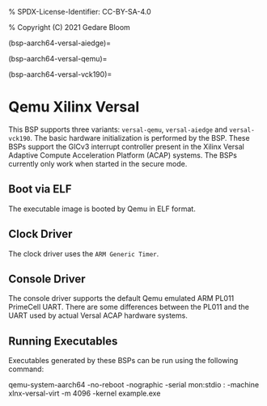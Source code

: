 % SPDX-License-Identifier: CC-BY-SA-4.0

% Copyright (C) 2021 Gedare Bloom

(bsp-aarch64-versal-aiedge)=

(bsp-aarch64-versal-qemu)=

(bsp-aarch64-versal-vck190)=

# Qemu Xilinx Versal

This BSP supports three variants: `versal-qemu`, `versal-aiedge` and
`versal-vck190`. The basic hardware initialization is performed by the
BSP. These BSPs support the GICv3 interrupt controller present in the Xilinx
Versal Adaptive Compute Acceleration Platform (ACAP) systems. The BSPs
currently only work when started in the secure mode.

## Boot via ELF

The executable image is booted by Qemu in ELF format.

## Clock Driver

The clock driver uses the `ARM Generic Timer`.

## Console Driver

The console driver supports the default Qemu emulated ARM PL011 PrimeCell UART.
There are some differences between the PL011 and the UART used by actual Versal
ACAP hardware systems.

## Running Executables

Executables generated by these BSPs can be run using the following command:

qemu-system-aarch64 -no-reboot -nographic -serial mon:stdio
: -machine xlnx-versal-virt -m 4096 -kernel example.exe
